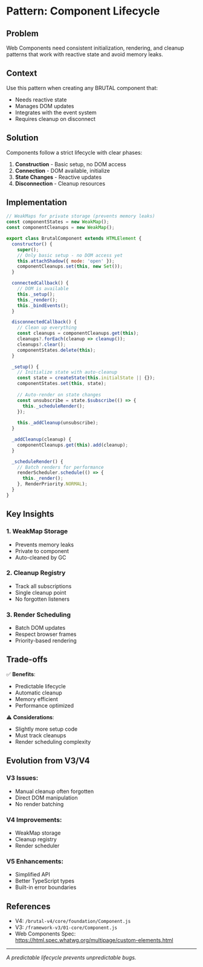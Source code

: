 # Pattern: Component Lifecycle

## Problem
Web Components need consistent initialization, rendering, and cleanup patterns that work with reactive state and avoid memory leaks.

## Context
Use this pattern when creating any BRUTAL component that:
- Needs reactive state
- Manages DOM updates
- Integrates with the event system
- Requires cleanup on disconnect

## Solution
Components follow a strict lifecycle with clear phases:

1. **Construction** - Basic setup, no DOM access
2. **Connection** - DOM available, initialize
3. **State Changes** - Reactive updates
4. **Disconnection** - Cleanup resources

## Implementation

```javascript
// WeakMaps for private storage (prevents memory leaks)
const componentStates = new WeakMap();
const componentCleanups = new WeakMap();

export class BrutalComponent extends HTMLElement {
  constructor() {
    super();
    // Only basic setup - no DOM access yet
    this.attachShadow({ mode: 'open' });
    componentCleanups.set(this, new Set());
  }

  connectedCallback() {
    // DOM is available
    this._setup();
    this._render();
    this._bindEvents();
  }

  disconnectedCallback() {
    // Clean up everything
    const cleanups = componentCleanups.get(this);
    cleanups?.forEach(cleanup => cleanup());
    cleanups?.clear();
    componentStates.delete(this);
  }

  _setup() {
    // Initialize state with auto-cleanup
    const state = createState(this.initialState || {});
    componentStates.set(this, state);
    
    // Auto-render on state changes
    const unsubscribe = state.$subscribe(() => {
      this._scheduleRender();
    });
    
    this._addCleanup(unsubscribe);
  }

  _addCleanup(cleanup) {
    componentCleanups.get(this).add(cleanup);
  }

  _scheduleRender() {
    // Batch renders for performance
    renderScheduler.schedule(() => {
      this._render();
    }, RenderPriority.NORMAL);
  }
}
```

## Key Insights

### 1. WeakMap Storage
- Prevents memory leaks
- Private to component
- Auto-cleaned by GC

### 2. Cleanup Registry
- Track all subscriptions
- Single cleanup point
- No forgotten listeners

### 3. Render Scheduling
- Batch DOM updates
- Respect browser frames
- Priority-based rendering

## Trade-offs

✅ **Benefits**:
- Predictable lifecycle
- Automatic cleanup
- Memory efficient
- Performance optimized

⚠️ **Considerations**:
- Slightly more setup code
- Must track cleanups
- Render scheduling complexity

## Evolution from V3/V4

### V3 Issues:
- Manual cleanup often forgotten
- Direct DOM manipulation
- No render batching

### V4 Improvements:
- WeakMap storage
- Cleanup registry
- Render scheduler

### V5 Enhancements:
- Simplified API
- Better TypeScript types
- Built-in error boundaries

## References
- V4: `/brutal-v4/core/foundation/Component.js`
- V3: `/framework-v3/01-core/Component.js`
- Web Components Spec: https://html.spec.whatwg.org/multipage/custom-elements.html

---

*A predictable lifecycle prevents unpredictable bugs.*